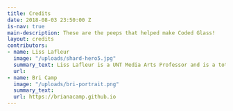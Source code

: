 ```yaml
---
title: Credits
date: 2018-08-03 23:50:00 Z
is-nav: true
main-description: These are the peeps that helped make Coded Glass!
layout: credits
contributors:
- name: Liss Lafleur
  image: "/uploads/shard-hero5.jpg"
  summary_text: Liss Lafleur is a UNT Media Arts Professor and is a total badass!
  url: 
- name: Bri Camp
  image: "/uploads/bri-portrait.png"
  summary_text: 
  url: https://brianacamp.github.io
---
```


